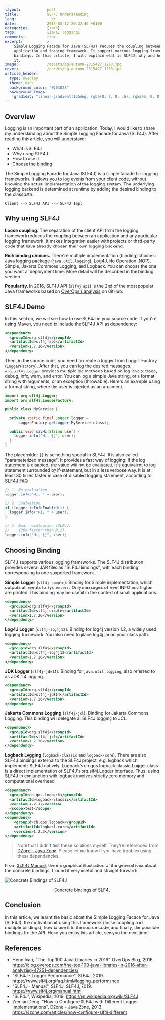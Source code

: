 ```yaml
---
layout:            post
title:             SLF4J Understanding
lang:                en
date:              2019-03-12 20:32:46 +0100
categories:        [tech]
tags:              [java, logging]
comments:          true
excerpt:           >
    Simple Logging Facade for Java (SLF4J) reduces the coupling between
    application and logging framework. It support various logging frameworks as
    bindings. In this article, I will explain what is SLF4J, why and how to use
    it.
image:             /assets/bg-autumn-2815427_1280.jpg
cover:             /assets/bg-autumn-2815427_1280.jpg
article_header:
  type: overlay
  theme: dark
  background_color: "#203028"
  background_image:
    gradient: "linear-gradient(135deg, rgba(0, 0, 0, .6), rgba(0, 0, 0, .4))"
---
```


## Overview

Logging is an important part of an application. Today, I would like to share
my understanding about the Simple Logging Facade for Java (SLF4J).
After reading this article, you will understand:

- What is SLF4J
- Why using SLF4J
- How to use it
- Choose the binding

The Simple Logging Facade for Java (SLF4J) is a simple facade for logging
frameworks. It allows you to log events from your client code, without knowing
the actual implementation of the logging system. The underlying logging backend
is determined at runtime by adding the desired binding to the classpath.

```
Client --> SLF4J API --> SLF4J Impl
```

## Why using SLF4J

**Loose coupling.** The separation of the client API from the logging framework
reduces the coupling between an application and any particular logging
framework. It makes integration easier with projects or third-party code that
have already chosen their own logging backend.

**Rich binding choices.** There're multiple implementation (binding)
choices: Java logging package (`java.util.logging`), Log4J, No Operation (NOP),
Simple, Jakarta Commons Logging, and Logback. You can choose the one you want at
deployment time. More detail will be described in the binding section.

**Popularity.** In 2016, SLF4J API (`slf4j-api`) is the 2nd of the most popular
Java frameworks based on [OverOps's
analysis](https://blog.overops.com/the-top-100-java-libraries-in-2016-after-analyzing-47251-dependencies/)
on GitHub.

## SLF4J Demo

In this section, we will see how to use SLF4J in your source code.
If you're using Maven, you need to include the SLF4J API as dependency:

```xml
<dependency>
  <groupId>org.slf4j</groupId>
  <artifactId>slf4j-api</artifactId>
  <version>1.7.26</version>
</dependency>
```

Then, in the source code, you need to create a logger from Logger Factory
(`LoggerFactory`). After that, you can log the desired messages.
`org.slf4j.Logger` provides multiple log methods based on log levels: trace,
debug, info, warn, and error. You can log a simple Java string, or a format
string with arguments, or an exception (throwable). Here's an example using a
format string, where the user is injected as an argument.

```java
import org.slf4j.Logger;
import org.slf4j.LoggerFactory;

public class MyService {

  private static final Logger logger =
      LoggerFactory.getLogger(MyService.class);

  public void sayHi(String user) {
    logger.info("Hi, {}", user);
  }
}
```

The placeholder `{}` is something special in SLF4J. It is also called
"parameterized message". It provides a fast way of logging: if the log statement
is disabled, the value will not be evaluated. It's equivalent to log statement
surrounded by if-statement, but in a less verbose way. It is at least 30 times
faster in case of disabled logging statement, according to [SLF4J
FAQ](https://www.slf4j.org/faq.html#logging_performance).

```java
// 1. No evaluation
logger.info("Hi, " + user);
```

```java
// 2. Evaluation
if (logger.isInfoEnabled()) {
  logger.info("Hi, " + user);
}
```

```java
// 3. Smart evaluation (SLF4J)
//    (30x faster than N.1)
logger.info("Hi, {}", user);
```

## Choosing Binding

SLF4J supports various logging frameworks. The SLF4J distribution provides
several JAR files as "SLF4J bindings", with each binding corresponding to one
supported framework.

**Simple Logger** (`slf4j-simple`). Binding for Simple implementation, which
outputs all events to `System.err`. Only messages of level INFO and higher are
printed. This binding may be useful in the context of small applications.

```xml
<dependency>
  <groupId>org.slf4j</groupId>
  <artifactId>slf4j-simple</artifactId>
  <version>1.7.26</version>
</dependency>
```

**Log4J Logger** (`slf4j-log4j12`). Binding for log4j version 1.2, a widely used logging
framework. You also need to place log4j.jar on your class path.

```xml
<dependency>
  <groupId>org.slf4j</groupId>
  <artifactId>slf4j-log4j12</artifactId>
  <version>1.7.26</version>
</dependency>
```

**JDK Logger** (`slf4j-jdk14`). Binding for `java.util.logging`, also referred
to as JDK 1.4 logging.

```xml
<dependency>
  <groupId>org.slf4j</groupId>
  <artifactId>slf4j-jdk14</artifactId>
  <version>1.7.26</version>
</dependency>
```

**Jakarta Commons Logging** (`slf4j-jcl`). Binding for Jakarta Commons Logging.
This binding will delegate all SLF4J logging to JCL.

```xml
<dependency>
  <groupId>org.slf4j</groupId>
  <artifactId>slf4j-jcl</artifactId>
  <version>1.7.26</version>
</dependency>
```

**Logback Logging** (`logback-classic` and `logback-core`). There are also SLF4J
bindings external to the SLF4J project, e.g. logback which implements SLF4J
natively. Logback's ch.qos.logback.classic.Logger class is a direct
implementation of SLF4J's org.slf4j.Logger interface. Thus, using SLF4J in
conjunction with logback involves strictly zero memory and computational
overhead.

```xml
<dependency>
  <groupId>ch.qos.logback</groupId>
  <artifactId>logback-classic</artifactId>
  <version>1.2.3</version>
  <scope>test</scope>
</dependency>
<dependency>
    <groupId>ch.qos.logback</groupId>
    <artifactId>logback-core</artifactId>
    <version>1.2.3</version>
</dependency>
```

> Note that I didn't test these solutions myself. They're referenced from
> [DZone - Java Zone](https://dzone.com/articles/how-configure-slf4j-different).
> Please let me know if you have troubles using these dependencies.

From [SLF4J Manual](https://www.slf4j.org/manual.html), there's graphical
illustration of the general idea about the concrete bindings. I found it very
useful and straight forward:

<img src="/assets/20190312-concrete-bindings.png"
     alt="Concrete Bindings of SLF4J" />

<p align="center">Concrete bindings of SLF4J</p>

## Conclusion

In this article, we learnt the basic about the Simple Logging Facade for Java
(SLF4J), the motivation of using this framework (loose coupling and multiple
bindings), how to use it in the source code, and finally, the possible bindings
for the API. Hope you enjoy this article, see you the next time!

## References

- Henn Idan, "The Top 100 Java Libraries in 2016", OverOps Blog, 2016.
  <https://blog.overops.com/the-top-100-java-libraries-in-2016-after-analyzing-47251-dependencies/>
- "SLF4J - Logger Performance", SLF4J, 2019.
  <https://www.slf4j.org/faq.html#logging_performance>
- "SLF4J - Manual", SLF4J, SLF4J, 2019.
  <https://www.slf4j.org/manual.html>
- "SLF4J", Wikipedia, 2019. <https://en.wikipedia.org/wiki/SLF4J>
- Zemian Deng, "How to Configure SLF4J with Different Logger Implementations",
  DZone - Java Zone, 2013. <https://dzone.com/articles/how-configure-slf4j-different>
